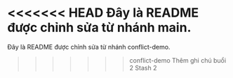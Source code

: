 <<<<<<< HEAD
Đây là README được chỉnh sửa từ nhánh main.
=======
Đây là README được chỉnh sửa từ nhánh conflict-demo.
>>>>>>> conflict-demo
Thêm ghi chú buổi 2
Stash 2

